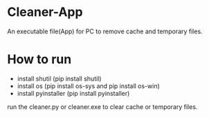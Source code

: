 # Cleaner-App

An executable file(App) for PC to remove cache and temporary files.

# How to run
* install shutil  (pip install shutil)
* install os (pip install os-sys and pip install os-win)
* install pyinstaller (pip install pyinstaller)

run the cleaner.py or cleaner.exe to clear cache or temporary files.
